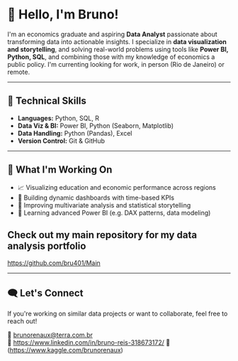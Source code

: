 # 👋 Hello, I'm Bruno!

I'm an economics graduate and aspiring **Data Analyst** passionate about transforming data into actionable insights. I specialize in **data visualization and storytelling**, and solving real-world problems using tools like **Power BI, Python, SQL**, and combining those with my knowledge of economics a public policy.
I'm currenting looking for work, in person (Rio de Janeiro) or remote.

---

## 🔧 Technical Skills

- **Languages:** Python, SQL, R
- **Data Viz & BI:** Power BI, Python (Seaborn, Matplotlib)
- **Data Handling:** Python (Pandas), Excel
- **Version Control:** Git & GitHub

---

## 🧠 What I'm Working On

- 📈 Visualizing education and economic performance across regions  
- 🔎 Building dynamic dashboards with time-based KPIs  
- 🎯 Improving multivariate analysis and statistical storytelling  
- 🧪 Learning advanced Power BI (e.g. DAX patterns, data modeling)

## Check out my main repository for my data analysis portfolio
https://github.com/bru401/Main

---

## 🗨 Let's Connect

If you're working on similar data projects or want to collaborate, feel free to reach out!

📧 brunorenaux@terra.com.br  
🔗 https://www.linkedin.com/in/bruno-reis-318673172/
📁 (https://www.kaggle.com/brunorenaux)
